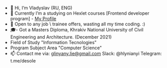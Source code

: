 - 👋 Hi, I’m Vladyslav (RU, ENG)
- 👀 Currently I’m a studying on Hexlet courses [Frontend developer program] - <a href="https://ru.hexlet.io/u/glinyany">My Profile</a>
- 💞️ Open to any job \ trainee offers, wasting all my time coding. :)
- 🎓- Got a Masters Diploma, Khrakiv National University of Civil Engineering and Architecture. (December 2021)<br>
- Field of Study "Information Tecnologies"<br>
- Program Subject Area "Computer Science"
- 📫 Contact me via:
        glinyany.lie@gmail.com
        Slack: @hlynianyi
        Telegram: t.me/desoIe

<!---
glinyany/glinyany is a ✨ special ✨ repository because its `README.md` (this file) appears on your GitHub profile.
You can click the Preview link to take a look at your changes.
--->
